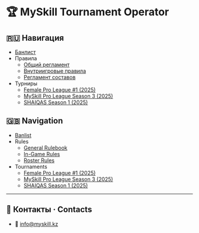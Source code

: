 # 🏆 MySkill Tournament Operator

## 🇷🇺 Навигация
- [Банлист](banlist/banlist.md)
- Правила
  - [Общий регламент](rules/general/general_rulebook_rus.md)
  - [Внутриигровые правила](rules/general/in_game_rules_rus.md)
  - [Регламент составов](rules/general/roster_rules_rus.md)
- Турниры
  - [Female Pro League #1 (2025)](tournaments/2025/Female%20Pro%20League%20%231.md)
  - [MySkill Pro League Season 3 (2025)](tournaments/2025/MySkill%20Pro%20League%20Season%203.md)
  - [SHAIQAS Season 1 (2025)](tournaments/2025/SHAIQAS%20Season%201.md)

## 🇬🇧 Navigation
- [Banlist](banlist/banlist.md)
- Rules
  - [General Rulebook](rules/general/general_rulebook_eng.md)
  - [In-Game Rules](rules/general/in_game_rules_eng.md)
  - [Roster Rules](rules/general/roster_rules_eng.md)
- Tournaments
  - [Female Pro League #1 (2025)](tournaments/2025/Female%20Pro%20League%20%231.md)
  - [MySkill Pro League Season 3 (2025)](tournaments/2025/MySkill%20Pro%20League%20Season%203.md)
  - [SHAIQAS Season 1 (2025)](tournaments/2025/SHAIQAS%20Season%201.md)

---

## 📌 Контакты · Contacts
- 📧 info@myskill.kz
